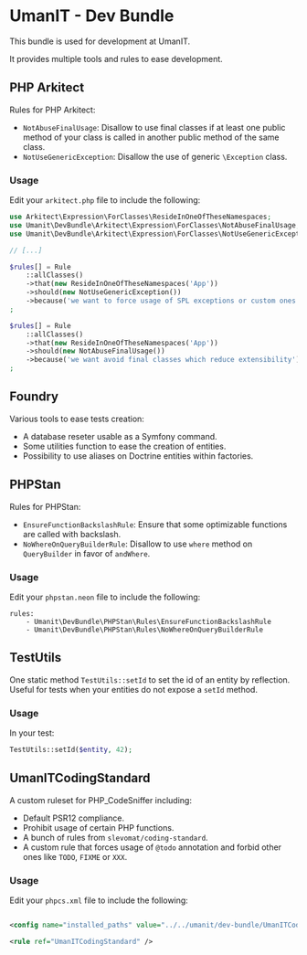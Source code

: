 # UmanIT - Dev Bundle

This bundle is used for development at UmanIT.

It provides multiple tools and rules to ease development.

## PHP Arkitect

Rules for PHP Arkitect:

* `NotAbuseFinalUsage`: Disallow to use final classes if at least one public method of your class is called in another
  public method of the same class.
* `NotUseGenericException`: Disallow the use of generic `\Exception` class.

### Usage

Edit your `arkitect.php` file to include the following:

```php
use Arkitect\Expression\ForClasses\ResideInOneOfTheseNamespaces;
use Umanit\DevBundle\Arkitect\Expression\ForClasses\NotAbuseFinalUsage;
use Umanit\DevBundle\Arkitect\Expression\ForClasses\NotUseGenericException;

// [...]

$rules[] = Rule
    ::allClasses()
    ->that(new ResideInOneOfTheseNamespaces('App'))
    ->should(new NotUseGenericException())
    ->because('we want to force usage of SPL exceptions or custom ones')
;

$rules[] = Rule
    ::allClasses()
    ->that(new ResideInOneOfTheseNamespaces('App'))
    ->should(new NotAbuseFinalUsage())
    ->because('we want avoid final classes which reduce extensibility')
;
```

## Foundry

Various tools to ease tests creation:

* A database reseter usable as a Symfony command.
* Some utilities function to ease the creation of entities.
* Possibility to use aliases on Doctrine entities within factories.

## PHPStan

Rules for PHPStan:

* `EnsureFunctionBackslashRule`: Ensure that some optimizable functions are called with backslash.
* `NoWhereOnQueryBuilderRule`: Disallow to use `where` method on `QueryBuilder` in favor of `andWhere`.

### Usage

Edit your `phpstan.neon` file to include the following:

```neon
rules:
    - Umanit\DevBundle\PHPStan\Rules\EnsureFunctionBackslashRule
    - Umanit\DevBundle\PHPStan\Rules\NoWhereOnQueryBuilderRule
```

## TestUtils

One static method `TestUtils::setId` to set the id of an entity by reflection. Useful for tests when your entities do
not expose a `setId` method.

### Usage

In your test:

```php
TestUtils::setId($entity, 42);
```

## UmanITCodingStandard

A custom ruleset for PHP_CodeSniffer including:

* Default PSR12 compliance.
* Prohibit usage of certain PHP functions.
* A bunch of rules from `slevomat/coding-standard`.
* A custom rule that forces usage of `@todo` annotation and forbid other ones like `TODO`, `FIXME` or `XXX`.

### Usage

Edit your `phpcs.xml` file to include the following:

```xml

<config name="installed_paths" value="../../umanit/dev-bundle/UmanITCodingStandard" />

<rule ref="UmanITCodingStandard" />
```

